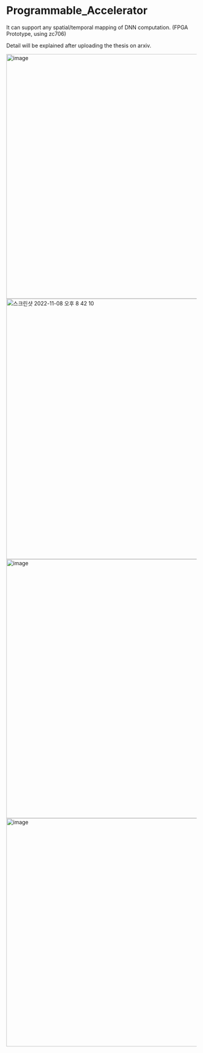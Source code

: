 # Programmable_Accelerator
It can support any spatial/temporal mapping of DNN computation. (FPGA Prototype, using zc706)

Detail will be explained after uploading the thesis on arxiv.


<img width="646" alt="image" src="https://user-images.githubusercontent.com/43400865/200553158-57dac871-3924-4cd2-9af5-cd692210b8e0.png">

<img width="688" alt="스크린샷 2022-11-08 오후 8 42 10" src="https://user-images.githubusercontent.com/43400865/200555350-5a58d679-4611-497f-9a94-0df6d074accf.png">


<img width="684" alt="image" src="https://user-images.githubusercontent.com/43400865/200554062-b7c269ec-e781-4f02-8b2f-047f5d62b400.png">

<img width="603" alt="image" src="https://user-images.githubusercontent.com/43400865/200554615-e5a50523-a600-4d85-843d-3609e5842811.png">
